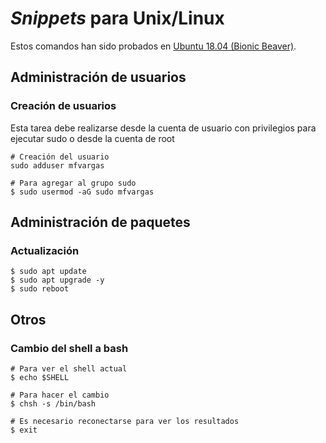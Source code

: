 # _Snippets_ para Unix/Linux
Estos comandos han sido probados en [Ubuntu 18.04 (Bionic Beaver)](http://releases.ubuntu.com/18.04/).

## Administración de usuarios

### Creación de usuarios
Esta tarea debe realizarse desde la cuenta de usuario con privilegios para ejecutar sudo o desde la cuenta de root
```terminal
# Creación del usuario
sudo adduser mfvargas

# Para agregar al grupo sudo
$ sudo usermod -aG sudo mfvargas
```

## Administración de paquetes

### Actualización
```terminal
$ sudo apt update
$ sudo apt upgrade -y
$ sudo reboot
```

## Otros

### Cambio del shell a bash
```terminal
# Para ver el shell actual
$ echo $SHELL

# Para hacer el cambio
$ chsh -s /bin/bash

# Es necesario reconectarse para ver los resultados
$ exit
```

